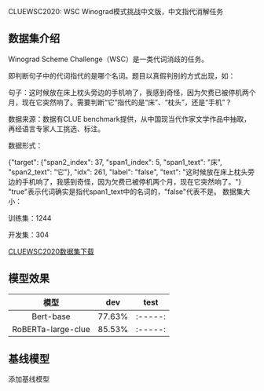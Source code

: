 CLUEWSC2020: WSC Winograd模式挑战中文版，中文指代消解任务

数据集介绍
-------------------------------------------------------------------------
Winograd Scheme Challenge（WSC）是一类代词消歧的任务。 

即判断句子中的代词指代的是哪个名词。题目以真假判别的方式出现，如：

句子：这时候放在床上枕头旁边的手机响了，我感到奇怪，因为欠费已被停机两个月，现在它突然响了。需要判断“它”指代的是“床”、“枕头”，还是“手机”？

数据来源：数据有CLUE benchmark提供，从中国现当代作家文学作品中抽取，再经语言专家人工挑选、标注。

数据形式：

 {"target": 
     {"span2_index": 37, 
     "span1_index": 5, 
     "span1_text": "床", 
     "span2_text": "它"}, 
 "idx": 261, 
 "label": "false", 
 "text": "这时候放在床上枕头旁边的手机响了，我感到奇怪，因为欠费已被停机两个月，现在它突然响了。"}
 "true"表示代词确实是指代span1_text中的名词的，"false"代表不是。
数据集大小：

训练集：1244

开发集：304

<a href='https://storage.googleapis.com/cluebenchmark/tasks/cluewsc2020_public.zip'>CLUEWSC2020数据集下载</a>

模型效果
-------------------------------------------------------------------------


  | 模型     | dev| test |
|:-------------:|:-----:|:-----:|
| Bert-base   |  77.63%  |:-----:|
| RoBERTa-large-clue |85.53% |:-----:|

基线模型
-------------------------------------------------------------------------
添加基线模型
